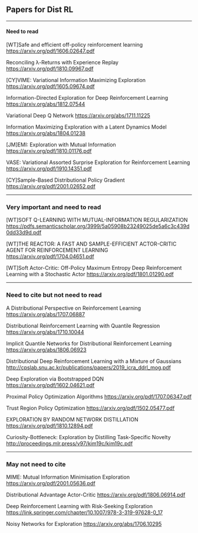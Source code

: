 ## Papers for Dist RL
---
#### Need to read

[WT]Safe and efficient off-policy reinforcement learning
https://arxiv.org/pdf/1606.02647.pdf

Reconciling λ-Returns with Experience Replay
https://arxiv.org/pdf/1810.09967.pdf

[CY]VIME: Variational Information Maximizing Exploration
https://arxiv.org/pdf/1605.09674.pdf

Information-Directed Exploration for Deep Reinforcement Learning
https://arxiv.org/abs/1812.07544

Variational Deep Q Network
https://arxiv.org/abs/1711.11225

Information Maximizing Exploration with a Latent Dynamics Model
https://arxiv.org/abs/1804.01238

[JM]EMI: Exploration with Mutual Information
https://arxiv.org/pdf/1810.01176.pdf

VASE: Variational Assorted Surprise Exploration for Reinforcement Learning
https://arxiv.org/pdf/1910.14351.pdf

[CY]Sample-Based Distributional Policy Gradient
https://arxiv.org/pdf/2001.02652.pdf

---
### Very important and need to read
[WT]SOFT Q-LEARNING WITH MUTUAL-INFORMATION REGULARIZATION
https://pdfs.semanticscholar.org/3999/5a05908b23249025de5a6c3c439d0dd33d9d.pdf

[WT]THE REACTOR: A FAST AND SAMPLE-EFFICIENT ACTOR-CRITIC AGENT FOR REINFORCEMENT LEARNING
https://arxiv.org/pdf/1704.04651.pdf

[WT]Soft Actor-Critic: Off-Policy Maximum Entropy Deep Reinforcement Learning with a Stochastic Actor
https://arxiv.org/pdf/1801.01290.pdf

---
### Need to cite but not need to read

A Distributional Perspective on Reinforcement Learning
https://arxiv.org/abs/1707.06887

Distributional Reinforcement Learning with Quantile Regression
https://arxiv.org/abs/1710.10044

Implicit Quantile Networks for Distributional Reinforcement Learning
https://arxiv.org/abs/1806.06923

Distributional Deep Reinforcement Learning with a Mixture of Gaussians
http://cpslab.snu.ac.kr/publications/papers/2019_icra_ddrl_mog.pdf

Deep Exploration via Bootstrapped DQN
https://arxiv.org/pdf/1602.04621.pdf

Proximal Policy Optimization Algorithms
https://arxiv.org/pdf/1707.06347.pdf

Trust Region Policy Optimization
https://arxiv.org/pdf/1502.05477.pdf

EXPLORATION BY RANDOM NETWORK DISTILLATION
https://arxiv.org/pdf/1810.12894.pdf

Curiosity-Bottleneck: Exploration by Distilling Task-Specific Novelty
http://proceedings.mlr.press/v97/kim19c/kim19c.pdf

---
### May not need to cite

MIME: Mutual Information Minimisation Exploration
https://arxiv.org/pdf/2001.05636.pdf

Distributional Advantage Actor-Critic
https://arxiv.org/pdf/1806.06914.pdf

Deep Reinforcement Learning with Risk-Seeking Exploration
https://link.springer.com/chapter/10.1007/978-3-319-97628-0_17

Noisy Networks for Exploration
https://arxiv.org/abs/1706.10295

